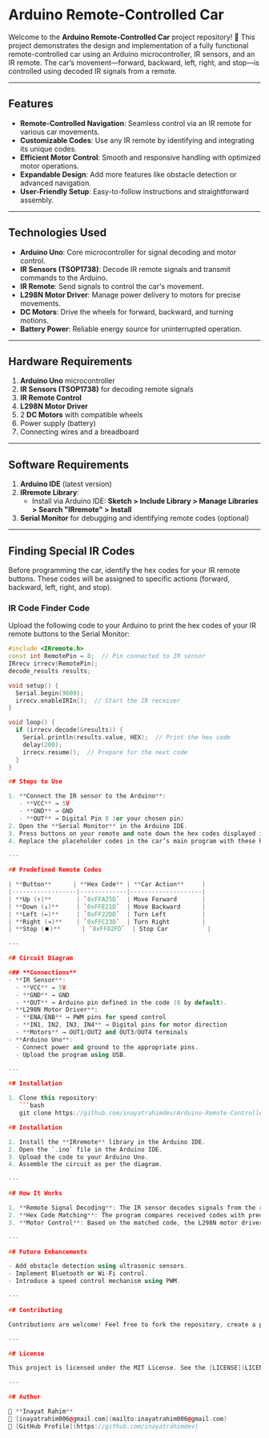 # **Arduino Remote-Controlled Car**

Welcome to the **Arduino Remote-Controlled Car** project repository! 🚗 This project demonstrates the design and implementation of a fully functional remote-controlled car using an Arduino microcontroller, IR sensors, and an IR remote. The car’s movement—forward, backward, left, right, and stop—is controlled using decoded IR signals from a remote.

---

## **Features**
- **Remote-Controlled Navigation**: Seamless control via an IR remote for various car movements.
- **Customizable Codes**: Use any IR remote by identifying and integrating its unique codes.
- **Efficient Motor Control**: Smooth and responsive handling with optimized motor operations.
- **Expandable Design**: Add more features like obstacle detection or advanced navigation.
- **User-Friendly Setup**: Easy-to-follow instructions and straightforward assembly.

---

## **Technologies Used**
- **Arduino Uno**: Core microcontroller for signal decoding and motor control.
- **IR Sensors (TSOP1738)**: Decode IR remote signals and transmit commands to the Arduino.
- **IR Remote**: Send signals to control the car's movement.
- **L298N Motor Driver**: Manage power delivery to motors for precise movements.
- **DC Motors**: Drive the wheels for forward, backward, and turning motions.
- **Battery Power**: Reliable energy source for uninterrupted operation.

---

## **Hardware Requirements**
1. **Arduino Uno** microcontroller
2. **IR Sensors (TSOP1738)** for decoding remote signals
3. **IR Remote Control**
4. **L298N Motor Driver**
5. 2 **DC Motors** with compatible wheels
6. Power supply (battery)
7. Connecting wires and a breadboard

---

## **Software Requirements**
1. **Arduino IDE** (latest version)
2. **IRremote Library**:
   - Install via Arduino IDE: **Sketch > Include Library > Manage Libraries > Search "IRremote" > Install**
3. **Serial Monitor** for debugging and identifying remote codes (optional)

---

## **Finding Special IR Codes**
Before programming the car, identify the hex codes for your IR remote buttons. These codes will be assigned to specific actions (forward, backward, left, right, and stop).

### **IR Code Finder Code**
Upload the following code to your Arduino to print the hex codes of your IR remote buttons to the Serial Monitor:

```cpp
#include <IRremote.h>
const int RemotePin = 8;  // Pin connected to IR sensor
IRrecv irrecv(RemotePin);
decode_results results;

void setup() {
  Serial.begin(9600);
  irrecv.enableIRIn();  // Start the IR receiver
}

void loop() {
  if (irrecv.decode(&results)) {
    Serial.println(results.value, HEX);  // Print the hex code
    delay(200);
    irrecv.resume();  // Prepare for the next code
  }
}

## Steps to Use

1. **Connect the IR sensor to the Arduino**:
   - **VCC** → 5V  
   - **GND** → GND  
   - **OUT** → Digital Pin 8 (or your chosen pin)  
2. Open the **Serial Monitor** in the Arduino IDE.  
3. Press buttons on your remote and note down the hex codes displayed in the Serial Monitor.  
4. Replace the placeholder codes in the car’s main program with these hex codes.

---

## Predefined Remote Codes

| **Button**      | **Hex Code** | **Car Action**     |
|------------------|-------------|--------------------|
| **Up (↑)**       | `0xFFA25D`  | Move Forward       |
| **Down (↓)**     | `0xFFE21D`  | Move Backward      |
| **Left (←)**     | `0xFF22DD`  | Turn Left          |
| **Right (→)**    | `0xFFC23D`  | Turn Right         |
| **Stop (⏹️)**      | `0xFF02FD`  | Stop Car           |

---

## Circuit Diagram

### **Connections**
- **IR Sensor**:
  - **VCC** → 5V  
  - **GND** → GND  
  - **OUT** → Arduino pin defined in the code (8 by default).  
- **L298N Motor Driver**:
  - **ENA/ENB** → PWM pins for speed control  
  - **IN1, IN2, IN3, IN4** → Digital pins for motor direction  
  - **Motors** → OUT1/OUT2 and OUT3/OUT4 terminals  
- **Arduino Uno**:
  - Connect power and ground to the appropriate pins.  
  - Upload the program using USB.  

---

## Installation

1. Clone this repository:  
   ```bash
   git clone https://github.com/inayatrahimdev/Arduino-Remote-Controlled-Car.git

## Installation

1. Install the **IRremote** library in the Arduino IDE.  
2. Open the `.ino` file in the Arduino IDE.  
3. Upload the code to your Arduino Uno.  
4. Assemble the circuit as per the diagram.

---

## How It Works

1. **Remote Signal Decoding**: The IR sensor decodes signals from the remote into hex codes.  
2. **Hex Code Matching**: The program compares received codes with predefined values.  
3. **Motor Control**: Based on the matched code, the L298N motor driver activates the motors to execute the desired action.

---

## Future Enhancements

- Add obstacle detection using ultrasonic sensors.  
- Implement Bluetooth or Wi-Fi control.  
- Introduce a speed control mechanism using PWM.

---

## Contributing

Contributions are welcome! Feel free to fork the repository, create a pull request, or submit issues.

---

## License

This project is licensed under the MIT License. See the [LICENSE](LICENSE) file for details.

---

## Author

👤 **Inayat Rahim**  
📧 [inayatrahim006@gmail.com](mailto:inayatrahim006@gmail.com)  
🔗 [GitHub Profile](https://github.com/inayatrahimdev)
